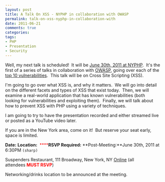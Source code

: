 ```yaml
---
layout: post
title: A Talk On XSS - NYPHP in collaboration with OWASP
permalink: talk-on-xss-nyphp-in-collaboration-with
date: 2011-06-21
comments: true
categories:
tags:
- PHP
- Presentation
- Security
---
```


Well, my next talk is scheduled!  It will be [June 30th, 2011 at NYPHP](http://www.nyphp.org/PHP-Presentations/192_Cross-Site-Scripting-XSS-PHP-Security).  It's the first of a series of talks in collaboration with [OWASP](http://www.owasp.org/), going over each of the [top 10 vulnerabilities](https://www.owasp.org/index.php/Category:OWASP_Top_Ten_Project).  This talk will be on Cross Site Scripting (XSS).


I'm going to go over what XSS is, and why it matters.  We will go into detail on the different facets and types of XSS that exist today.  Then, we will examine a real-world application that has known vulnerabilities (both looking for vulnerabilities and exploiting them).  Finally, we will talk about how to prevent XSS with PHP using a variety of techniques.


I am going to try to have the presentation recorded and either streamed live or posted as a YouTube video later. 


If you are in the New York area, come on it!  But reserve your seat early, space is limited.


**Date:**
**Location:**<span class="Apple-style-span" style="color: #333333;"> </span>
<span class="Apple-style-span" style="color: red;">****</span>**RSVP Required:**
**Post-Meeting:**June 30th, 2011 at 6:30PM `(sharp)`

Suspenders Restaurant, 111 Broadway, New York, NY
[Online](http://www.nyphp.org/RSVP/192) (all attendees <span style="border-bottom-style: none; border-color: initial; border-left-style: none; border-right-style: none; border-top-style: none; border-width: initial; color: red; font-weight: bold; margin-bottom: 0px; margin-left: 0px; margin-right: 0px; margin-top: 0px; padding-bottom: 0px; padding-left: 0px; padding-right: 0px; padding-top: 0px;">MUST RSVP</span>)

Networking/drinks location to be announced at the meeting.